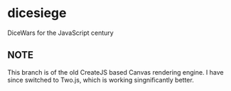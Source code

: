 # dicesiege
DiceWars for the JavaScript century

## NOTE
This branch is of the old CreateJS based Canvas rendering engine. I have since switched to Two.js, which is working singnificantly better. 
